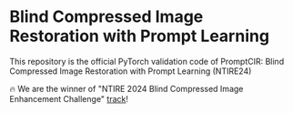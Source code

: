 # Blind Compressed Image Restoration with Prompt Learning

This repository is the official PyTorch validation code of PromptCIR: Blind Compressed Image Restoration with Prompt Learning (NTIRE24)

🔥 We are the winner of "NTIRE 2024 Blind Compressed Image Enhancement Challenge" [track](https://codalab.lisn.upsaclay.fr/competitions/17548)!
